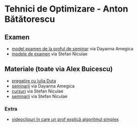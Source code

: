 # Tehnici de Optimizare - Anton Bătătorescu

## Examen

- [model examen de la proful de seminar](https://www.dropbox.com/s/64yz6o208jdrzzg/model_examen.jpg?dl=0) via Dayanna Amegica
- [modele de examen](https://www.dropbox.com/s/lnquef36pze0aoe/Examen.zip?dl=0) via Stefan Niculae

## Materiale (toate via Alex Buicescu)

- [pregatire cu Iulia Duta](https://www.dropbox.com/s/n4u1mikczwoaowb/Lec%C8%9Bii%20Iulia.zip?dl=0)
- [seminarii](https://www.dropbox.com/s/fpcmkcy6cro8s5i/Seminarii%20Dayanna.zip?dl=0) via Dayanna Amegica
- [cursuri](https://www.dropbox.com/s/s4t1zp7np3wdv08/Curs.zip?dl=0) via Stefan Niculae
- [seminarii](https://www.dropbox.com/s/u3ao9uhawgq3iwt/Seminar.zip?dl=0) via Stefan Niculae

### Extra

- [videoclipuri în care un prof explică algoritmul simplex](https://www.youtube.com/playlist?list=PLsT7nZ75A_jHcycFw_3WZfZ-snzGLg61q)
